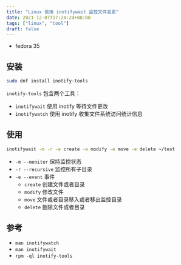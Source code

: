 ```yaml
---
title: "Linux 使用 inotifywait 监控文件变更"
date: 2021-12-07T17:24:24+08:00
tags: ["linux", "tool"]
draft: false
---
```


- fedora 35

## 安装 

```bash
sudo dnf install inotify-tools
```

`inotify-tools` 包含两个工具：
- `inotifywait` 使用 inotify 等待文件更改
- `inotifywatch` 使用 inotify 收集文件系统访问统计信息

## 使用

```bash
inotifywait -m -r -e create -e modify -e move -e delete ~/test
```
- `-m --monitor` 保持监控状态
- `-r --recursive` 监控所有子目录
- `-e --event` 事件
  - `create` 创建文件或者目录
  - `modify` 修改文件
  - `move` 文件或者目录移入或者移出监控目录
  - `delete` 删除文件或者目录

## 参考

- `man inotifywatch`
- `man inotifywait`
- `rpm -ql inotify-tools`
